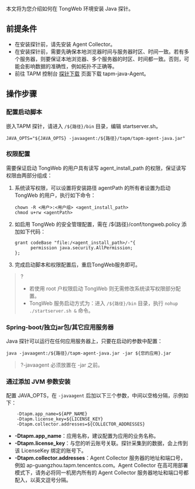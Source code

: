 本文将为您介绍如何在 TongWeb 环境安装 Java 探针。


## 前提条件

- 在安装探针前，请先安装 Agent Collector。
- 在安装探针前，需要先确保本地浏览器时间与服务器时区、时间一致。若有多个服务器，则要保证本地浏览器、多个服务器的时区、时间都一致。否则，可能会影响数据的准确性，例如拓扑不正确等。
- 前往 TAPM 控制台 [探针下载](https://console.cloud.tencent.com/monitor/tapm/addagent) 页面下载 tapm-java-Agent。



## 操作步骤

### 配置启动脚本

嵌入TAPM 探针，请进入 `/${路径}/bin` 目录，编辑 startserver.sh。

```
JAVA_OPTS="${JAVA_OPTS} -javaagent:/${路径}/tapm/tapm-agent-java.jar"
```

### 权限配置

需要保证启动 TongWeb 的用户具有读写 agent_install_path 的权限，保证读写权限由两部分组成：

1. 系统读写权限，可以设置将安装路径 agentPath 的所有者设置为启动 TongWeb 的用户，执行如下命令：
   ```
   chown -R <用户>:<用户组> <agent_install_path>
   chmod u+rw <agentPath>
   ```
2. 如启用 TongWeb 的安全管理配置，需在 /${路径}/conf/tongweb.policy 添加如下代码：
   ```
   grant codeBase "file:/<agent_install_path>/-"{
         permission java.security.AllPermission;
   };      
   ```
3. 完成启动脚本和权限配置后，重启TongWeb服务即可。
> ?
> - 若使用 root 户权限启动 TongWeb 则无需修改系统读写权限部分配置。
> - TongWeb 服务启动方式为：进入 `/${路径}/bin` 目录，执行 `nohup ./startserver.sh &` 命令。




### Spring-boot/独立jar包/其它应用服务器

Java 探针可以运行在任何应用服务器上，只要在启动的参数中配置：

```
java -javaagent:/${路径}/tapm-agent-java.jar -jar ${您的应用}.jar
```

>?-javaagent 必须放置在 -jar 之前。

### 通过添加 JVM 参数安装

配置 JAVA_OPTS，在 `-javaagent` 后加以下三个参数，中间以空格分隔，示例如下：
```
	-Dtapm.app_name=${APP_NAME}
	-Dtapm.license_key=${LICENSE_KEY}
	-Dtapm.collector.addresses=${COLLECTOR_ADDRESSES}
```

- **-Dtapm.app_name**：应用名称，建议配置为应用的业务名称。
- **-Dtapm.license_key**：与您的听云账号关联。探针采集到的数据，会上传到该 LicenseKey 绑定的账号下。
- **-Dtapm.collector.addresses**：Agent Collector 服务器的地址和端口号，例如 ap-guangzhou.tapm.tencentcs.com。Agent Collector 在高可用部署模式下，请务必将同一机房内所有的 Agent Collector 服务器地址和端口号都配入，以英文逗号分隔。

